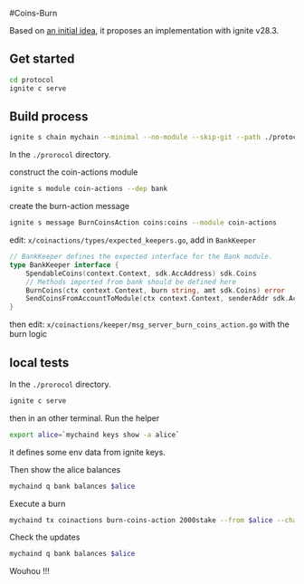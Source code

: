 #Coins-Burn

Based on [an initial idea](https://github.com/atmoner/ignite-burn), it proposes an implementation with ignite v28.3.

## Get started

```bash
cd protocol
ignite c serve
```

## Build process

```bash
ignite s chain mychain --minimal --no-module --skip-git --path ./protocol
```

In the `./prorocol` directory.

construct the coin-actions module
```bash
ignite s module coin-actions --dep bank
```

create the burn-action message
```bash
ignite s message BurnCoinsAction coins:coins --module coin-actions
```

edit: `x/coinactions/types/expected_keepers.go`, add in `BankKeeper`
```go
// BankKeeper defines the expected interface for the Bank module.
type BankKeeper interface {
	SpendableCoins(context.Context, sdk.AccAddress) sdk.Coins
	// Methods imported from bank should be defined here
	BurnCoins(ctx context.Context, burn string, amt sdk.Coins) error
	SendCoinsFromAccountToModule(ctx context.Context, senderAddr sdk.AccAddress, recipientModule string, amt sdk.Coins) error
}
```

then edit: `x/coinactions/keeper/msg_server_burn_coins_action.go` with the burn logic

## local tests

In the `./prorocol` directory.
```bash
ignite c serve
```

then in an other terminal. Run the helper
```bash
export alice=`mychaind keys show -a alice`
```
it defines some env data from ignite keys.


Then show the alice balances
```bash
mychaind q bank balances $alice
```

Execute a burn
```bash
mychaind tx coinactions burn-coins-action 2000stake --from $alice --chain-id="mychain"
```

Check the updates
```bash
mychaind q bank balances $alice
```

Wouhou !!!